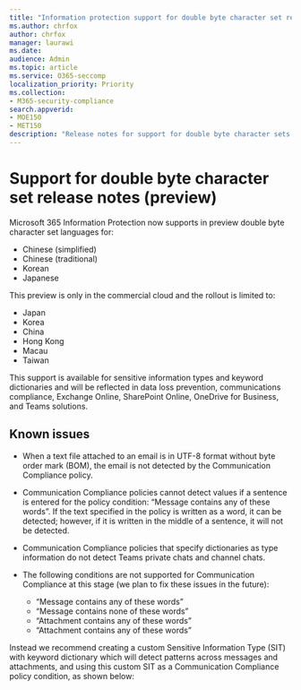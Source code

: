 ```yaml
---
title: "Information protection support for double byte character set release notes (preview)"
ms.author: chrfox
author: chrfox
manager: laurawi
ms.date: 
audience: Admin
ms.topic: article
ms.service: O365-seccomp
localization_priority: Priority
ms.collection: 
- M365-security-compliance
search.appverid: 
- MOE150
- MET150
description: "Release notes for support for double byte character sets."
---
```


# Support for double byte character set release notes (preview)

 Microsoft 365 Information Protection now  supports in preview double byte character set languages for:

- Chinese (simplified)
- Chinese (traditional)
- Korean
- Japanese

This preview is only in the commercial cloud and the rollout is limited to:

- Japan
- Korea
- China
- Hong Kong
- Macau
- Taiwan

This support is available for sensitive information types and keyword dictionaries and will be reflected in data loss prevention, communications compliance, Exchange Online, SharePoint Online, OneDrive for Business, and Teams solutions.

## Known issues

- When a text file attached to an email is in UTF-8 format without byte order mark (BOM), the email is not detected by the Communication Compliance policy.

- Communication Compliance policies cannot detect values if a sentence is entered for the policy condition: “Message contains any of these words”. If the text specified in the policy is written as a word, it can be detected; however, if it is written in the middle of a sentence, it will not be detected.

- Communication Compliance policies that specify dictionaries as type information do not detect Teams private chats and channel chats.

- The following conditions are not supported for Communication Compliance at this stage (we plan to fix these issues in the future): 
  - “Message contains any of these words”
  - “Message contains none of these words”
  - “Attachment contains any of these words”
  - “Attachment contains any of these words”

Instead we recommend creating a custom Sensitive Information Type (SIT) with keyword dictionary which will detect patterns across messages and attachments, and using this custom SIT as a Communication Compliance policy condition, as shown below:
